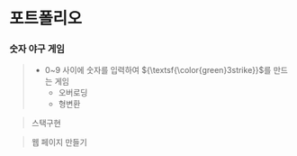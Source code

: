 # 포트폴리오

### 숫자 야구 게임 
> + 0~9 사이에 숫자를 입력하여 ${\textsf{\color{green}3strike}}$를 만드는 게임 
>   + 오버로딩
>   + 형변환

> 스택구현

> 웹 페이지 만들기
